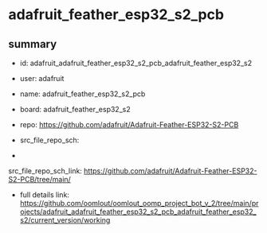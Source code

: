 # adafruit_feather_esp32_s2_pcb
 
## summary 
* id: adafruit_adafruit_feather_esp32_s2_pcb_adafruit_feather_esp32_s2
* user: adafruit
* name: adafruit_feather_esp32_s2_pcb
* board: adafruit_feather_esp32_s2
* repo: https://github.com/adafruit/Adafruit-Feather-ESP32-S2-PCB



* src_file_repo_sch: 
*
 src_file_repo_sch_link: https://github.com/adafruit/Adafruit-Feather-ESP32-S2-PCB/tree/main/
* full details link: https://github.com/oomlout/oomlout_oomp_project_bot_v_2/tree/main/projects/adafruit_adafruit_feather_esp32_s2_pcb_adafruit_feather_esp32_s2/current_version/working  






